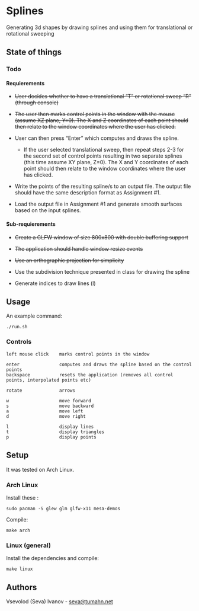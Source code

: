 # Splines

Generating 3d shapes by drawing splines and using them for translational or rotational sweeping

## State of things

### Todo

#### Requierements

* ~~User decides whether to have a translational “T” or rotational sweep “R” (through console)~~

* ~~The user then marks control points in the window with the mouse (assume XZ plane, Y=0). The X and Z coordinates of each point should then relate to the window coordinates where the user has clicked.~~

* User can then press “Enter” which computes and draws the spline.
    
    * If the user selected translational sweep, then repeat steps 2-3 for the second set of control points resulting in two separate splines (this time assume XY plane, Z=0). The X and Y coordinates of each point should then relate to the window coordinates where the user has clicked.

* Write the points of the resulting spline/s to an output file. The output file should have the same description format as Assignment #1.

* Load the output file in Assignment #1 and generate smooth surfaces based on the input splines.

#### Sub-requierements

* ~~Create a GLFW window of size 800x800 with double buffering support~~

* ~~The application should handle window resize events~~

* ~~Use an orthographic projection for simplicity~~

* Use the subdivision technique presented in class for drawing the spline

* Generate indices to draw lines (l)

## Usage

An example command:

    ./run.sh

### Controls

    left mouse click    marks control points in the window

    enter               computes and draws the spline based on the control points
    backspace           resets the application (removes all control points, interpolated points etc)

    rotate              arrows
    
    w                   move forward
    s                   move backward
    a                   move left
    d                   move right
    
    l                   display lines
    t                   display triangles
    p                   display points

## Setup

It was tested on Arch Linux.

### Arch Linux

Install these :

    sudo pacman -S glew glm glfw-x11 mesa-demos

Compile:

    make arch

### Linux (general)

Install the dependencies and compile:

    make linux

## Authors

Vsevolod (Seva) Ivanov - seva@tumahn.net
